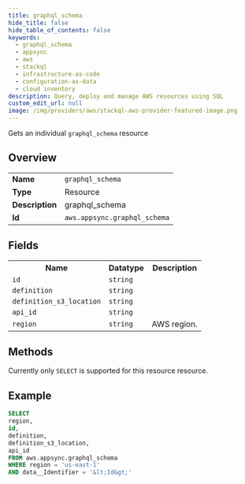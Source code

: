 ```yaml
---
title: graphql_schema
hide_title: false
hide_table_of_contents: false
keywords:
  - graphql_schema
  - appsync
  - aws
  - stackql
  - infrastructure-as-code
  - configuration-as-data
  - cloud inventory
description: Query, deploy and manage AWS resources using SQL
custom_edit_url: null
image: /img/providers/aws/stackql-aws-provider-featured-image.png
---
```

Gets an individual <code>graphql_schema</code> resource

## Overview
<table><tbody>
<tr><td><b>Name</b></td><td><code>graphql_schema</code></td></tr>
<tr><td><b>Type</b></td><td>Resource</td></tr>
<tr><td><b>Description</b></td><td>graphql_schema</td></tr>
<tr><td><b>Id</b></td><td><code>aws.appsync.graphql_schema</code></td></tr>
</tbody></table>

## Fields
<table><tbody>
<tr><th>Name</th><th>Datatype</th><th>Description</th></tr>
<tr><td><code>id</code></td><td><code>string</code></td><td></td></tr>
<tr><td><code>definition</code></td><td><code>string</code></td><td></td></tr>
<tr><td><code>definition_s3_location</code></td><td><code>string</code></td><td></td></tr>
<tr><td><code>api_id</code></td><td><code>string</code></td><td></td></tr>
<tr><td><code>region</code></td><td><code>string</code></td><td>AWS region.</td></tr>

</tbody></table>

## Methods
Currently only <code>SELECT</code> is supported for this resource resource.





## Example
```sql
SELECT
region,
id,
definition,
definition_s3_location,
api_id
FROM aws.appsync.graphql_schema
WHERE region = 'us-east-1'
AND data__Identifier = '&lt;Id&gt;'
```
